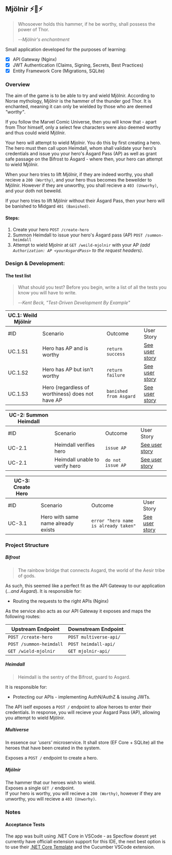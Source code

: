 ## Mjölnir :zap::hammer::zap:

> Whosoever holds this hammer, if he be worthy, shall possess the power of Thor.  
> 
> --<cite>Mjölnir's enchantment</cite>  

Small application developed for the purposes of learning:

- [x] API Gateway (Nginx)
- [x] JWT Authentication (Claims, Signing, Secrets, Best Practices)
- [x] Entity Framework Core (Migrations, SQLite)

### Overview

The aim of the game is to be able to try and wield Mjölnir. According to Norse mythology, Mjölnir is the hammer of the thunder god Thor. It is enchanted, meaning it can only be wielded by those who are deemed _"worthy"_.  

If you follow the Marvel Comic Universe, then you will know that - apart from Thor himself, only a select few characters were also deemed worthy and thus could wield Mjölnir. 

Your hero will attempt to wield Mjolnir. You do this by first creating a hero. The hero must then call upon Heimdall, whom shall validate your hero's credentials and issue you your hero's Ásgard Pass (AP) as well as grant safe passage on the Bifrost to Ásgard - where then, your hero can attempt to wield Mjölnir.

When your hero tries to lift Mjölnir, if they are indeed worthy, you shall recieve a `200 (Worthy)`, and your hero thus becomes the beweilder to Mjölnir. However if they are unworthy, you shall recieve a `403 (Unworhy)`, and your doth not beweild.

If your hero tries to lift Mjölnir without their Ásgard Pass, then your hero will be banished to Midgard `401 (Banished)`. 

#### Steps:

1. Create your hero `POST /create-hero`  
2. Summon Heimdall to issue your hero's Ásgard pass (AP) `POST /summon-heimdall`  
3. Attempt to wield Mjolnir at `GET /weild-mjolnir` with your AP _(add `Authorization: AP <yourAsgardPass>` to the request headers)_.

### Design & Development:

#### The test list

> What should you test? Before you begin, write a list of all the tests you know you will have to write.
>
> --<cite>Kent Beck, "Test-Driven Development By Example"</cite>


| UC.1: Weild Mjölnir |                                                  |                         |                                     |
| ------------------- | ------------------------------------------------ | ----------------------- | ----------------------------------- |
| #ID                 | Scenario                                         | Outcome                 | User Story                          |
| UC.1.S1             | Hero has AP and is worthy                        | `return success`        | [See user story](./docs/uc-1-s1.md) |
| UC.1.S2             | Hero has AP but isn't worthy                     | `return failure`        | [See user story](./docs/uc-1-s2.md) |
| UC.1.S3             | Hero (regardless of worthiness) does not have AP | `banished from Asgard` | [See user story](./docs/uc-1-s3.md) |


| UC-2: Summon Heimdall |                                |                   |                        |
| --------------------- | ------------------------------ | ----------------- | ---------------------- |
| #ID                   | Scenario                       | Outcome           | User Story             |
| UC-2.1                | Heimdall verifies hero         | `issue AP`        | [See user story](here) |
| UC-2.1                | Heimdall unable to verify hero | `do not issue AP` | [See user story](here) |

| UC-3: Create Hero |                                    |                                      |                        |
| ----------------- | ---------------------------------- | ------------------------------------ | ---------------------- |
| #ID               | Scenario                           | Outcome                              | User Story             |
| UC-3.1            | Hero with same name already exists | `error "hero name is already taken"` | [See user story](here) |

### Project Structure

##### Bifrost

> The rainbow bridge that connects Asgard, the world of the Aesir tribe of gods.

As such, this seemed like a perfect fit as the API Gateway to our application (_...and Ásgard_). It is responsible for: 
* Routing the requests to the right APIs (Nginx)

As the service also acts as our API Gateway it exposes and maps the following routes:

| Upstream Endpoint       | Downstream Endpoint    |
| ----------------------- | ---------------------- |
| `POST /create-hero`     | `POST multiverse-api/` |
| `POST /summon-heimdall` | `POST heimdall-api/`   |
| `GET /wield-mjolnir`    | `GET mjolnir-api/`     |

##### Heimdall 

> Heimdall is the sentry of the Bifrost, guard to Asgard.

It is responsible for: 
* Protecting our APIs - implementing AuthN/AuthZ & issuing JWTs. 

The API iself exposes a `POST /` endpoint to allow heroes to enter their credentials. In response, you will recieve your Ásgard Pass (AP), allowing you attempt to wield Mjölnir.

##### Multiverse
In essence our _'users'_ microservice. It shall store (EF Core + SQLite) all the heroes that have been created in the system. 

Exposes a `POST /` endpoint to create a hero.

##### Mjölnir
The hammer that our heroes wish to wield.   
Exposes a single `GET /` endpoint.   
If your hero is worthy, you will recieve a `200 (Worthy)`, however if they are unworthy, you will recieve a `403 (Unworhy)`.

### Notes
#### Acceptance Tests

The app was built using .NET Core in VSCode - as Specflow doesnt yet currently have officiall extension support for this IDE, the next best option is to use their [.NET Core Template](https://www.nuget.org/packages/SpecFlow.Templates.DotNet) and the Cucumber VSCode extension.